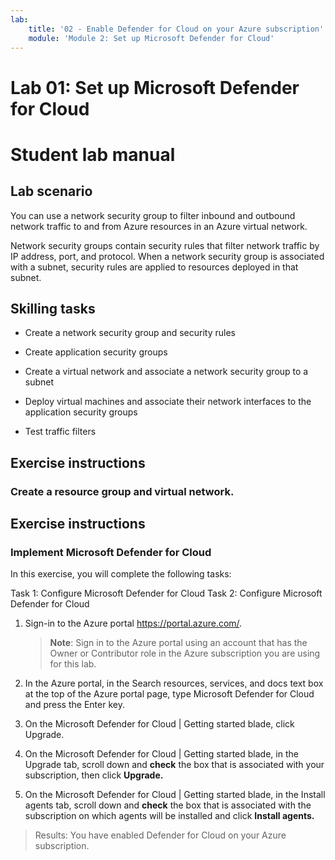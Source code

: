 ```yaml
---
lab:
    title: '02 - Enable Defender for Cloud on your Azure subscription'
    module: 'Module 2: Set up Microsoft Defender for Cloud'
---
```


# Lab 01: Set up Microsoft Defender for Cloud
# Student lab manual

## Lab scenario

You can use a network security group to filter inbound and outbound network traffic to and from Azure resources in an Azure virtual network. 

Network security groups contain security rules that filter network traffic by IP address, port, and protocol. When a network security group is associated with a subnet, security rules are applied to resources deployed in that subnet.

## Skilling tasks

- Create a network security group and security rules
  
- Create application security groups
  
- Create a virtual network and associate a network security group to a subnet
  
- Deploy virtual machines and associate their network interfaces to the application security groups
  
- Test traffic filters

## Exercise instructions 

### Create a resource group and virtual network.

## Exercise instructions

### Implement Microsoft Defender for Cloud

In this exercise, you will complete the following tasks:

Task 1: Configure Microsoft Defender for Cloud
Task 2: Configure Microsoft Defender for Cloud

1. Sign-in to the Azure portal https://portal.azure.com/.

   >**Note**: Sign in to the Azure portal using an account that has the Owner or Contributor role in the Azure subscription you are using for this lab.

2. In the Azure portal, in the Search resources, services, and docs text box at the top of the Azure portal page, type Microsoft Defender for Cloud and press the Enter key.

3. On the Microsoft Defender for Cloud | Getting started blade, click Upgrade.

4. On the Microsoft Defender for Cloud | Getting started blade, in the Upgrade tab, scroll down and **check** the box that is associated with your subscription, then click **Upgrade.**

5. On the Microsoft Defender for Cloud | Getting started blade, in the Install agents tab, scroll down and **check** the box that is associated with the subscription on which agents will be installed and click **Install agents.**

> Results: You have enabled Defender for Cloud on your Azure subscription.
